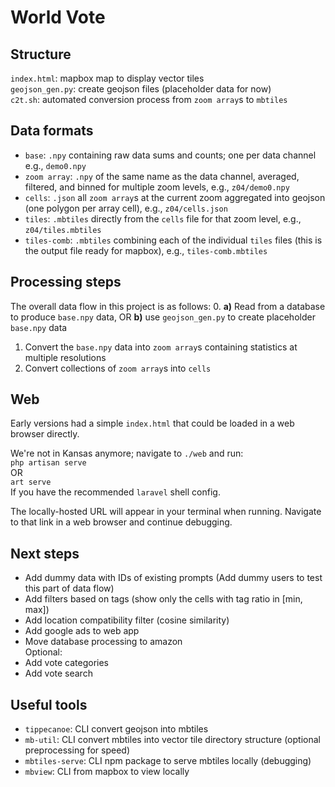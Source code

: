 # World Vote

## Structure
`index.html`: mapbox map to display vector tiles  
`geojson_gen.py`: create geojson files (placeholder data for now)  
`c2t.sh`: automated conversion process from `zoom array`s to `mbtiles`

## Data formats
* `base`: `.npy` containing raw data sums and counts; one per data channel e.g., `demo0.npy`  
* `zoom array`: `.npy` of the same name as the data channel, averaged, filtered, and binned for multiple zoom levels, e.g., `z04/demo0.npy`  
* `cells`: `.json` all `zoom array`s at the current zoom aggregated into geojson (one polygon per array cell), e.g., `z04/cells.json`
* `tiles`: `.mbtiles` directly from the `cells` file for that zoom level, e.g., `z04/tiles.mbtiles`  
* `tiles-comb`: `.mbtiles` combining each of the individual `tiles` files (this is the output file ready for mapbox), e.g., `tiles-comb.mbtiles`  

## Processing steps
The overall data flow in this project is as follows:
0. **a)** Read from a database to produce `base.npy` data, OR **b)** use `geojson_gen.py` to create placeholder `base.npy` data  
1. Convert the `base.npy` data into `zoom array`s containing statistics at multiple resolutions
2. Convert collections of `zoom array`s into `cells`


## Web
Early versions had a simple `index.html` that could be loaded in a web browser directly.

We're not in Kansas anymore; navigate to `./web` and run:  
`php artisan serve`  
OR  
`art serve`  
If you have the recommended `laravel` shell config.

The locally-hosted URL will appear in your terminal when running. Navigate to that link in a web browser and continue debugging.


## Next steps
* Add dummy data with IDs of existing prompts (Add dummy users to test this part of data flow)
* Add filters based on tags (show only the cells with tag ratio in [min, max])  
* Add location compatibility filter (cosine similarity)
* Add google ads to web app  
* Move database processing to amazon  
Optional:
* Add vote categories  
* Add vote search  


## Useful tools
* `tippecanoe`: CLI convert geojson into mbtiles  
* `mb-util`: CLI convert mbtiles into vector tile directory structure (optional preprocessing for speed)  
* `mbtiles-serve`: CLI npm package to serve mbtiles locally (debugging)  
* `mbview`: CLI from mapbox to view locally  

